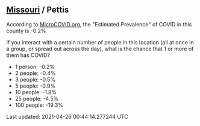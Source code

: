 
## [Missouri](/united-states/missouri) / Pettis

According to [MicroCOVID.org](http://microcovid.org),
the "Estimated Prevalence" of COVID in this county is -0.2%

If you interact with a certain number of people in this location
(all at once in a group, or spread out across the day), what is the chance that
1 or more of them has COVID?

- 1 person: -0.2%
- 2 people: -0.4%
- 3 people: -0.5%
- 5 people: -0.9%
- 10 people: -1.8%
- 25 people: -4.5%
- 100 people: -19.3%

Last updated: 2021-04-26 00:44:14.277244 UTC
